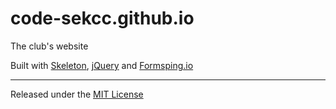 # code-sekcc.github.io
The club's website

Built with [Skeleton](https://github.com/dhg/Skeleton), [jQuery](https://github.com/jquery/jquery) and [Formsping.io](http://formspring.io)

-------
Released under the [MIT License](LICENSE.md)